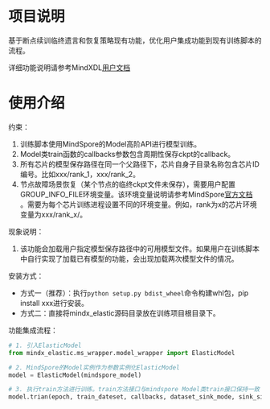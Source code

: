 # 项目说明

基于断点续训临终遗言和恢复策略现有功能，优化用户集成功能到现有训练脚本的流程。

详细功能说明请参考MindXDL[用户文档](https://support.huawei.com/enterprise/zh/doc/EDOC1100234301/7f3a162c)

# 使用介绍

约束：
1. 训练脚本使用MindSpore的Model高阶API进行模型训练。
2. Model类train函数的callbacks参数包含周期性保存ckpt的callback。
3. 所有芯片的模型保存路径在同一个父路径下，芯片自身子目录名称包含芯片ID编号。比如xxx/rank_1，xxx/rank_2。
4. 节点故障场景恢复（某个节点的临终ckpt文件未保存），需要用户配置GROUP_INFO_FILE环境变量。该环境变量说明请参考MindSpore[官方文档](https://www.mindspore.cn/tutorials/experts/zh-CN/r1.8/parallel/fault_recover.html?highlight=group_info_file) 。需要为每个芯片训练进程设置不同的环境变量。例如，rank为x的芯片环境变量为xxx/rank_x/。

现象说明：
1. 该功能会加载用户指定模型保存路径中的可用模型文件。如果用户在训练脚本中自行实现了加载已有模型的功能，会出现加载两次模型文件的情况。

安装方式： 
- 方式一（推荐）：执行`python setup.py bdist_wheel`命令构建whl包，pip install xxx进行安装。 
- 方式二：直接将mindx_elastic源码目录放在训练项目根目录下。

功能集成流程：

```python
# 1. 引入ElasticModel
from mindx_elastic.ms_wrapper.model_wrapper import ElasticModel

# 2. MindSpore的Model实例作为参数实例化ElasticModel
model = ElasticModel(mindspore_model)

# 3. 执行train方法进行训练。train方法接口与mindspore Model类train接口保持一致
model.trian(epoch, train_dateset, callbacks, dataset_sink_mode, sink_size)

```



